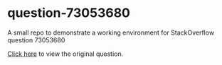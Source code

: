 # question-73053680
A small repo to demonstrate a working environment for StackOverflow question 73053680

[Click here](https://stackoverflow.com/q/73053680/4829187) to view the original question.
